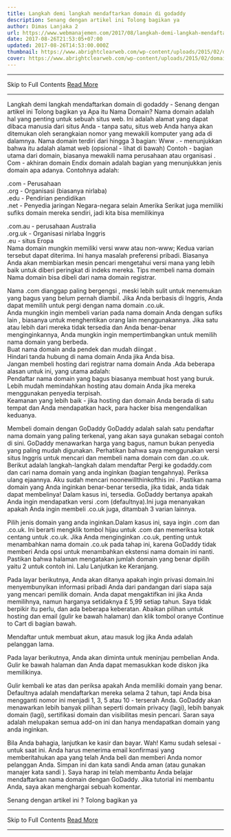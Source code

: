```yaml
---
title: Langkah demi langkah mendaftarkan domain di godaddy
description: Senang dengan artikel ini Tolong bagikan ya
author: Dimas Lanjaka 2
url: https://www.webmanajemen.com/2017/08/langkah-demi-langkah-mendaftarkan.html
date: 2017-08-26T21:53:05+07:00
updated: 2017-08-26T14:53:00.000Z
thumbnail: https://www.abrightclearweb.com/wp-content/uploads/2015/02/domain-name-suffixes.jpeg
cover: https://www.abrightclearweb.com/wp-content/uploads/2015/02/domain-name-suffixes.jpeg
---
```


<hr/> Skip to Full Contents <a href="https://www.webmanajemen.com/2017/08/langkah-demi-langkah-mendaftarkan.html" rel="follow" class="button" id="read-more">Read More</a> <hr/> Langkah demi langkah mendaftarkan domain di godaddy - Senang dengan artikel ini Tolong bagikan ya Apa itu Nama Domain? 
Nama domain adalah hal yang penting untuk sebuah situs web. Ini adalah alamat yang dapat dibaca manusia dari situs Anda - tanpa satu, situs web Anda hanya akan ditemukan oleh serangkaian nomor yang mewakili komputer yang ada di dalamnya. 
Nama domain terdiri dari hingga 3 bagian: 
Www . - menunjukkan bahwa itu adalah alamat web (opsional - lihat di bawah) 
Contoh - bagian utama dari domain, biasanya mewakili nama perusahaan atau organisasi 
. Com - akhiran domain 
 Endix domain adalah bagian yang menunjukkan jenis domain apa adanya. Contohnya adalah: 

 .com - Perusahaan    
 .org - Organisasi (biasanya nirlaba)    
 .edu - Pendirian pendidikan    
 .net - Penyedia jaringan
Negara-negara selain Amerika Serikat juga memiliki sufiks domain mereka sendiri, jadi kita bisa memilikinya 

 .com.au - perusahaan Australia    
 .org.uk - Organisasi nirlaba Inggris    
 .eu - situs Eropa    
Nama domain mungkin memiliki versi www atau non-www; Kedua varian tersebut dapat diterima. Ini hanya masalah preferensi pribadi. Biasanya Anda akan membiarkan mesin pencari mengetahui versi mana yang lebih baik untuk diberi peringkat di indeks mereka.
 Tips membeli nama domain 
Nama domain bisa dibeli dari nama domain registrar. 

 Nama .com dianggap paling bergengsi , meski lebih sulit untuk menemukan yang bagus yang belum pernah diambil. Jika Anda berbasis di Inggris, Anda dapat memilih untuk pergi dengan nama domain .co.uk.    
 Anda mungkin ingin membeli varian pada nama domain Anda dengan sufiks lain , biasanya untuk menghentikan orang lain menggunakannya. Jika satu atau lebih dari mereka tidak tersedia dan Anda benar-benar menginginkannya, Anda mungkin ingin mempertimbangkan untuk memilih nama domain yang berbeda.    
 Buat nama domain anda pendek dan mudah diingat .    
 Hindari tanda hubung di nama domain Anda jika Anda bisa.    
 Jangan membeli hosting dari registrar nama domain Anda .Ada beberapa alasan untuk ini, yang utama adalah:      
 Pendaftar nama domain yang bagus biasanya membuat host yang buruk.        
 Lebih mudah memindahkan hosting atau domain Anda jika mereka menggunakan penyedia terpisah.        
 Keamanan yang lebih baik - jika hosting dan domain Anda berada di satu tempat dan Anda mendapatkan hack, para hacker bisa mengendalikan keduanya.        


 Membeli domain dengan GoDaddy 
GoDaddy adalah salah satu pendaftar nama domain yang paling terkenal, yang akan saya gunakan sebagai contoh di sini. 
GoDaddy menawarkan harga yang bagus, namun bukan penyedia yang paling mudah digunakan. 
Perhatikan bahwa saya menggunakan versi situs Inggris untuk mencari dan membeli nama domain com dan .co.uk. 
 Berikut adalah langkah-langkah dalam mendaftar 
Pergi ke godaddy.com    dan cari nama domain yang anda inginkan (bagian tengahnya). Periksa ulang ejaannya. 
Aku sudah mencari    noonewillthinkofthis ini    . 
Pastikan nama domain yang Anda inginkan benar-benar tersedia, jika tidak, anda tidak dapat membelinya! 
Dalam kasus ini, tersedia. 
GoDaddy bertanya apakah Anda ingin mendapatkan versi .com (defaultnya).Ini juga menanyakan apakah Anda ingin membeli .co.uk juga, ditambah 3 varian lainnya. 

Pilih jenis domain yang anda inginkan.Dalam kasus ini, saya ingin .com dan .co.uk. Ini berarti mengklik tombol hijau untuk .com dan memeriksa kotak centang untuk .co.uk. 
Jika Anda menginginkan .co.uk, penting untuk menambahkan nama domain .co.uk pada tahap ini, karena GoDaddy tidak memberi Anda opsi untuk menambahkan ekstensi nama domain ini nanti. 
Pastikan bahwa halaman mengatakan jumlah domain yang benar dipilih yaitu 2 untuk contoh ini. Lalu Lanjutkan ke Keranjang. 

Pada layar berikutnya, Anda akan ditanya apakah ingin privasi domain.Ini menyembunyikan informasi pribadi Anda dari pandangan dari siapa saja yang mencari pemilik domain. Anda dapat mengaktifkan ini jika Anda memilihnya, namun harganya setidaknya £ 5,99 setiap tahun. Saya tidak berpikir itu perlu, dan ada beberapa keberatan.
Abaikan pilihan untuk hosting dan email (gulir ke bawah halaman) dan klik tombol oranye Continue to Cart di bagian bawah. 

Mendaftar untuk membuat akun, atau masuk log jika Anda adalah pelanggan lama. 

Pada layar berikutnya, Anda akan diminta untuk meninjau pembelian Anda. 
Gulir ke bawah halaman dan Anda dapat memasukkan kode diskon jika memilikinya.    

Gulir kembali ke atas dan periksa apakah Anda memiliki domain yang benar. Defaultnya adalah mendaftarkan mereka selama 2 tahun, tapi Anda bisa mengganti nomor ini menjadi 1, 3, 5 atau 10 - terserah Anda.
GoDaddy akan menawarkan lebih banyak pilihan seperti domain privacy (lagi), lebih banyak domain (lagi), sertifikasi domain dan visibilitas mesin pencari. Saran saya adalah melupakan semua add-on ini dan hanya mendapatkan domain yang anda inginkan. 

Bila Anda bahagia, lanjutkan ke kasir dan bayar. 
Wah! Kamu sudah selesai - untuk saat ini. Anda harus menerima email konfirmasi yang memberitahukan apa yang telah Anda beli dan memberi Anda nomor pelanggan Anda. Simpan ini dan kata sandi Anda aman (atau gunakan     manajer kata sandi     ). 
Saya harap ini telah membantu Anda belajar mendaftarkan nama domain dengan GoDaddy. Jika tutorial ini membantu Anda, saya akan menghargai sebuah komentar. 

Senang dengan artikel ini ?             Tolong bagikan ya <hr/> Skip to Full Contents <a href="https://www.webmanajemen.com/2017/08/langkah-demi-langkah-mendaftarkan.html" rel="follow" class="button" id="read-more">Read More</a> <hr/>